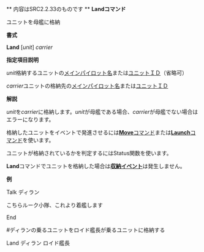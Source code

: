 ** 内容はSRC2.2.33のものです **
**Landコマンド**

ユニットを母艦に格納

**書式**

**Land** [*unit*] *carrier*

**指定項目説明**

*unit*格納するユニットの[メインパイロット名](メインパイロット名.md)または[ユニットＩＤ](ユニットＩＤ.md)（省略可）

*carrier*ユニットの格納先の[メインパイロット名](メインパイロット名.md)または[ユニットＩＤ](ユニットＩＤ.md)

**解説**

*unit*を*carrier*に格納します。*unit*が母艦である場合、*carrier*が母艦でない場合はエラーになります。

格納したユニットをイベントで発進させるには[**Move**コマンド](Moveコマンド.md)または[**Launch**コマンド](Launchコマンド.md)を使います。

ユニットが格納されているかを判定するにはStatus関数を使います。

**Land**コマンドでユニットを格納した場合は[**収納イベント**](収納イベント.md)は発生しません。

**例**

Talk ディラン

こちらルーク小隊、これより着艦します

End

#ディランの乗るユニットをロイド艦長が乗るユニットに格納する

Land ディラン ロイド艦長
